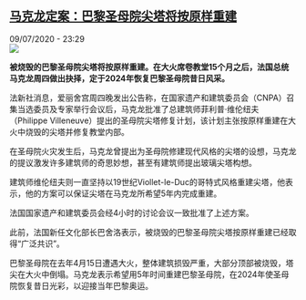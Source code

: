 <!--1594331837000-->
[马克龙定案：巴黎圣母院尖塔将按原样重建](http://www.rfi.fr//cn/%E4%B8%AD%E5%9B%BD/20200709-%E9%A9%AC%E5%85%8B%E9%BE%99%E5%AE%9A%E6%A1%88-%E5%B7%B4%E9%BB%8E%E5%9C%A3%E6%AF%8D%E9%99%A2%E5%B0%96%E5%A1%94%E5%B0%86%E6%8C%89%E5%8E%9F%E6%A0%B7%E9%87%8D%E5%BB%BA)
------

<div>09/07/2020 - 23:29</div><img src="https://s.rfi.fr/media/display/066b2e40-1191-11ea-b21d-005056a99247/w:310/p:16x9/NotreDame_0.JPG"><p><strong>被烧毁的巴黎圣母院尖塔将按原样重建。在大火席卷教堂15个月之后，法国总统马克龙周四做出抉择，定于2024年恢复巴黎圣母院昔日风采。</strong></p><div class="t-content__body u-clearfix"><div class="m-interstitial"></div><p>法新社消息，爱丽舍宫周四晚发出公告称，在国家遗产和建筑委员会（CNPA）召集当选委员及专家举行会议后，马克龙批准了总建筑师菲利普·维伦纽夫（Philippe Villeneuve）提出的圣母院尖塔修复计划，该计划主张按原样重建在大火中烧毁的尖塔并修复教堂内部。</p><p>在圣母院火灾发生后，马克龙曾提出为圣母院修建现代风格的尖塔的设想，马克龙的提议激发许多建筑师的奇思妙想，甚至有建筑师提出玻璃尖塔构想。</p><p>建筑师维伦纽夫则一直坚持以19世纪Viollet-le-Duc的哥特式风格重建尖塔，他表示，他的方案可以保证尖塔在马克龙所希望5年内完成重建。</p><p>法国国家遗产和建筑委员会经4小时的讨论会议一致批准了上述方案。</p><p>此前，法国新任文化部长巴舍洛表示，被烧毁的巴黎圣母院尖塔按原样重建已经取得“广泛共识”。</p><p>巴黎圣母院在去年4月15日遭遇大火，整体建筑损毁严重，大部分顶部被烧毁，塔尖在大火中倒塌。马克龙表示希望用5年时间重建巴黎圣母院，在2024年使圣母院恢复昔日光彩，以迎接当年巴黎奥运。</p><div class="o-self-promo o-self-promo--nl o-self-promo--hidden" data-selfpromo-newsletter></div><div class="o-self-promo o-self-promo--app o-self-promo--hidden" data-selfpromo-app></div></div>
